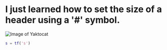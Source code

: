 # I just learned how to set the size of a header using a '#' symbol.
![Image of Yaktocat](https://octodex.github.com/images/yaktocat.png)
``` matlab
s = tf('s')
```
